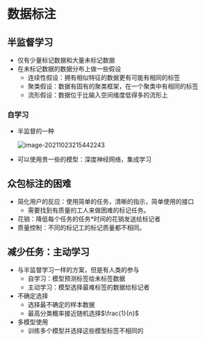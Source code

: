 # 数据标注

## 半监督学习

+ 仅有少量标记数据和大量未标记数据
+ 在未标记数据的数据分布上做一些假设
  + 连续性假设：拥有相似特征的数据更有可能有相同的标签
  + 聚类假设：数据有固有的聚类框架，在一个聚类中有相同的标签
  + 流形假设：数据位于比输入空间维度低得多的流形上

### 自学习

+ 半监督的一种

  ![image-20211023215442243](https://gitee.com/sun-kaiwei/tukuyan/raw/master/202110232154625.png)

+ 可以使用贵一些的模型：深度神经网络，集成学习

## 众包标注的困难

+ 简化用户的反应：使用简单的任务，清晰的指示，简单使用的接口
  + 需要找到有质量的工人来做困难的标记任务。
+ 花销：降低每个任务的任务*时间的花销发送给标记者
+ 质量控制：不同的标记工的标记质量都不相同。

## 减少任务：主动学习

+ 与半监督学习一样的方案，但是有人类的参与
  + 自学习：模型预测标签给未标签数据
  + 主动学习：模型选择最难标签的数据给标记者
+ 不确定选择
  + 选择最不确定的样本数据
  + 最高分类概率接近随机选择$\frac{1}{n}$
+ 多模型使用
  + 训练多个模型并选择这些模型标签不相同的

## 

